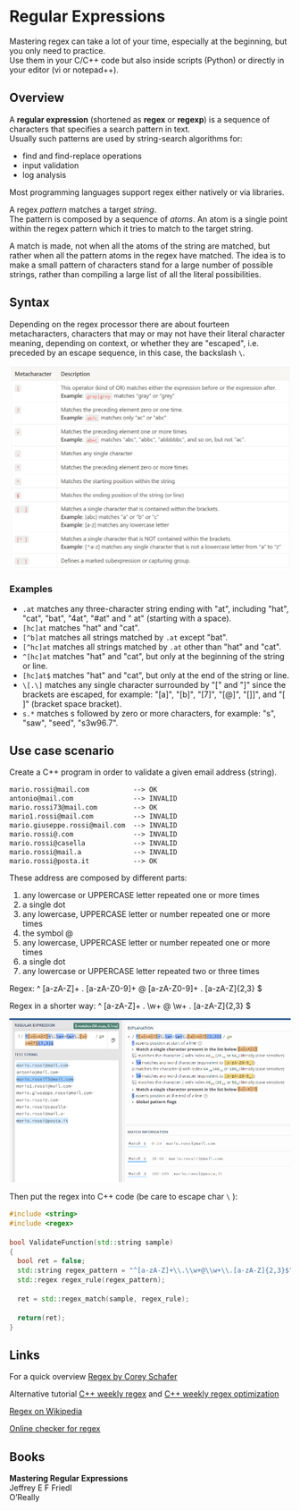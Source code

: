 # Regular Expressions

Mastering regex can take a lot of your time, especially at the beginning, but you only need to practice.  
Use them in your C/C++ code but also inside scripts (Python) or directly in your editor (vi or notepad++).

## Overview

A **regular expression** (shortened as **regex** or **regexp**) is a sequence of characters that specifies a search pattern in text.  
Usually such patterns are used by string-search algorithms for: 

+ find and find-replace operations
+ input validation
+ log analysis

Most programming languages support regex either natively or via libraries.

A regex *pattern* matches a target *string*.  
The pattern is composed by a sequence of *atoms*. An atom is a single point within the regex pattern which it tries to match to the target string.

A match is made, not when all the atoms of the string are matched, but rather when all the pattern atoms in the regex have matched. The idea is to make a small pattern of characters stand for a large number of possible strings, rather than compiling a large list of all the literal possibilities.

## Syntax

Depending on the regex processor there are about fourteen metacharacters, characters that may or may not have their literal character meaning, depending on context, or whether they are "escaped", i.e. preceded by an escape sequence, in this case, the backslash `\`.

![Regex table](meta/regex_table.png)

### Examples

- `.at` matches any three-character string ending with "at", including "hat", "cat", "bat", "4at", "#at" and " at" (starting with a space).
- `[hc]at` matches "hat" and "cat".
- `[^b]at` matches all strings matched by `.at` except "bat".
- `[^hc]at` matches all strings matched by `.at` other than "hat" and "cat".
- `^[hc]at` matches "hat" and "cat", but only at the beginning of the string or line.
- `[hc]at$` matches "hat" and "cat", but only at the end of the string or line.
- `\[.\]` matches any single character surrounded by "[" and "]" since the brackets are escaped, for example: "[a]", "[b]", "[7]", "[@]", "[]]", and "[ ]" (bracket space bracket).
- `s.*` matches s followed by zero or more characters, for example: "s", "saw", "seed", "s3w96.7".

## Use case scenario

Create a C++ program in order to validate a given email address (string).

```
mario.rossi@mail.com           --> OK
antonio@mail.com               --> INVALID
mario.rossi73@mail.com         --> OK
mario1.rossi@mail.com          --> INVALID
mario.giuseppe.rossi@mail.com  --> INVALID
mario.rossi@.com               --> INVALID
mario.rossi@casella            --> INVALID
mario.rossi@mail.a             --> INVALID
mario.rossi@posta.it           --> OK
```

These address are composed by different parts:

1. any lowercase or UPPERCASE letter repeated one or more times
2. a single dot
3. any lowercase, UPPERCASE letter or number repeated one or more times
4. the symbol @
5. any lowercase, UPPERCASE letter or number repeated one or more times
6. a single dot
7. any lowercase or UPPERCASE letter repeated two or three times

Regex:
^ [a-zA-Z]+ \. [a-zA-Z0-9]+ @ [a-zA-Z0-9]+ \. [a-zA-Z]{2,3} $

Regex in a shorter way:
^ [a-zA-Z]+ \. \w+ @ \w+ \. [a-zA-Z]{2,3} $

![Regex example](meta/regex_example.png)

Then put the regex into C++ code (be care to escape char `\` ):

```cpp
#include <string>
#include <regex>

bool ValidateFunction(std::string sample)
{
  bool ret = false;
  std::string regex_pattern = "^[a-zA-Z]+\\.\\w+@\\w+\\.[a-zA-Z]{2,3}$";
  std::regex regex_rule(regex_pattern);

  ret = std::regex_match(sample, regex_rule);

  return(ret);
}
```


## Links

For a quick overview [Regex by Corey Schafer](https://youtu.be/sa-TUpSx1JA)

Alternative tutorial [C++ weekly regex](https://youtu.be/IOxKjqC1Ozo) and [C++ weekly regex optimization](https://youtu.be/7hfSyxNxFfo)

[Regex on Wikipedia](https://en.wikipedia.org/wiki/Regular_expression)

[Online checker for regex](https://regex101.com/)

## Books

**Mastering Regular Expressions**  
Jeffrey E F Friedl  
O’Really  

